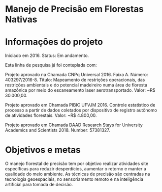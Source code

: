 Manejo de Precisão em Florestas Nativas
=====

# Informações do projeto

Iniciado em 2016. Status: Em andamento.

Esta linha de pesquisa já foi conteplada com:

Projeto aprovado na Chamada CNPq Universal 2016. Faixa A. Número: 403297/2016-8. Título: Mapeamento de restrições operacionais, das restrições ambientais e do potencial madeireiro numa área de floresta amazônica por meio do escaneamento laser aerotransportado. Valor: ~R$ 30.000,00.

Projeto aprovado em Chamada PIBIC UFVJM 2016. Controle estatístico de processo a partir de dados coletados por dispositivo de registro autônomo de atividades florestais. Valor: ~R$ 4.800,00.

Projeto aprovado em Chamada DAAD Research Stays for University Academics and Scientists 2018. Number: 57381327.

# Objetivos e metas

O manejo florestal de precisão tem por objetivo realizar atividades site específicas para reduzir desperdícios, aumentar o retorno e manter a qualidade do meio ambiente. As técnicas de precisão são centradas na tecnologia geoespaciais, no sensoriamento remoto e na inteligência artificial para tomada de decisão.
